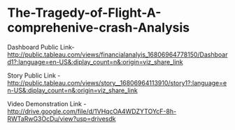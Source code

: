 # The-Tragedy-of-Flight-A-comprehenive-crash-Analysis


Dashboard Public Link-http://public.tableau.com/views/financialanalyis_16806964778150/Dashboard1?:language=en-US&:diplay_count=n&:origin=viz_share_link

Story Public Link - http://public.tableau.com/views/story__16806964113910/story1?:language=en-US&:diplay_count=n&:origin=viz_share_link

Video Demonstration Link - http://drive.google.com/file/d/1VHqcOA4WDZYTOYcF-8h-RWTaRwG3OcDu/view?usp=drivesdk
